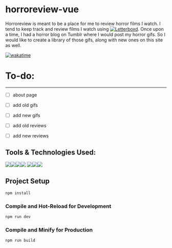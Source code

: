 # horroreview-vue

Horroreview is meant to be a place for me to review horror films I watch. I tend to keep track and review films I watch using [![Letterboxd](https://img.shields.io/badge/-Letterboxd-ffffff?style=flat-square&logo=letterboxd&logoColor=00D735)](https://letterboxd.com/morbidlyocheese/). Once upon a time, I had a horror blog on Tumblr where I would post my horror gifs. So I would like to create a library of those gifs, along with new ones on this site as well.  

[![wakatime](https://wakatime.com/badge/user/7910df5e-8448-44e5-919a-4613c8470ddc/project/118a032b-794b-488c-9604-00ccb2d62a79.svg)](https://wakatime.com/badge/user/7910df5e-8448-44e5-919a-4613c8470ddc/project/118a032b-794b-488c-9604-00ccb2d62a79)

# To-do:
---
 - [ ] about page
 - [ ] add old gifs
 - [ ] add new gifs
 - [ ] add old reviews
 - [ ] add new reviews



Tools & Technologies Used:
---
![](https://img.shields.io/badge/-HTML-ffffff?style=flat&logo=html5&logoColor=E34F26)![](https://img.shields.io/badge/-CSS-ffffff?style=flat&logo=css&logoColor=1572B6)![](https://img.shields.io/badge/-JS-ffffff?style=flat&logo=javascript&logoColor=F7DF1E)![](https://img.shields.io/badge/-Vue-ffffff?style=flat&logo=vuedotjs)
![](https://badgen.net/badge/icon/visualstudio?icon=visualstudio&label)![](https://badgen.net/badge/icon/git?icon=git&label)![](https://badgen.net/badge/icon/npm?icon=npm&label)

## Project Setup

```sh
npm install
```

### Compile and Hot-Reload for Development

```sh
npm run dev
```

### Compile and Minify for Production

```sh
npm run build
```

